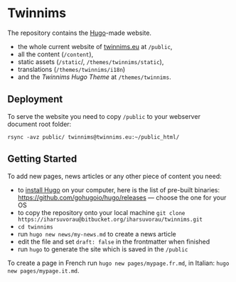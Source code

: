# Twinnims

The repository contains the [Hugo](https://gohugo.io)-made website.

- the whole current website of [twinnims.eu](https://www.twinnims.eu) at `/public`, 
- all the content (`/content`), 
- static assets (`/static`/, `/themes/twinnims/static`),
- translations (`/themes/twinnims/i18n`)
- and the *Twinnims Hugo Theme* at `/themes/twinnims`.

## Deployment

To serve the website you need to copy `/public` to your webserver document root folder:

```
rsync -avz public/ twinnims@twinnims.eu:~/public_html/
```

## Getting Started

To add new pages, news articles or any other piece of content you need:

- to [install Hugo](https://gohugo.io/getting-started/installing/) on your computer, here is the list of pre-built binaries: https://github.com/gohugoio/hugo/releases — choose the one for your OS
- to copy the repository onto your local machine `git clone https://iharsuvorau@bitbucket.org/iharsuvorau/twinnims.git`
- `cd twinnims`
- run `hugo new news/my-news.md` to create a news article
- edit the file and set `draft: false` in the frontmatter when finished
- run `hugo` to generate the site which is saved in the `/public` 

To create a page in French run `hugo new pages/mypage.fr.md`, in Italian: `hugo new pages/mypage.it.md`.
